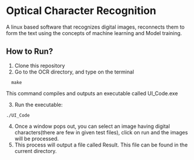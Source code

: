 # Optical Character Recognition

A linux based software that recognizes digital images, reconnects them to form the text using the concepts of machine learning and Model training. 

## How to Run?

1) Clone this repository
2) Go to the OCR directory, and type on the terminal
  ```
    make
  ```
  This command compiles and outputs an executable called UI_Code.exe
  
3) Run the executable: 
  ```
./UI_Code
  ```
4) Once a window pops out, you can select an image having digital characters(there are few in given test files), click on run and the images will be processed. 
5) This process will output a file called Result. This file can be found in the current directory.

